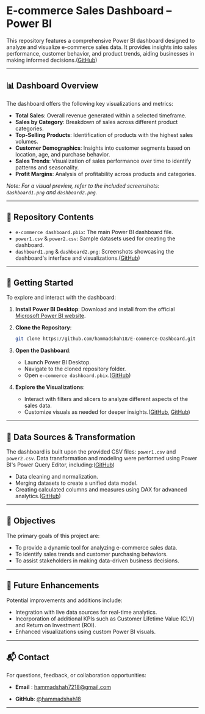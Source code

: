 
# E-commerce Sales Dashboard – Power BI

This repository features a comprehensive Power BI dashboard designed to analyze and visualize e-commerce sales data. It provides insights into sales performance, customer behavior, and product trends, aiding businesses in making informed decisions.([GitHub][1])

---

## 📊 Dashboard Overview

The dashboard offers the following key visualizations and metrics:

* **Total Sales**: Overall revenue generated within a selected timeframe.
* **Sales by Category**: Breakdown of sales across different product categories.
* **Top-Selling Products**: Identification of products with the highest sales volumes.
* **Customer Demographics**: Insights into customer segments based on location, age, and purchase behavior.
* **Sales Trends**: Visualization of sales performance over time to identify patterns and seasonality.
* **Profit Margins**: Analysis of profitability across products and categories.

*Note: For a visual preview, refer to the included screenshots: `dashboard1.png` and `dashboard2.png`.*

---

## 📁 Repository Contents

* `e-commerce dashboard.pbix`: The main Power BI dashboard file.
* `power1.csv` & `power2.csv`: Sample datasets used for creating the dashboard.
* `dashboard1.png` & `dashboard2.png`: Screenshots showcasing the dashboard's interface and visualizations.([GitHub][2])

---

## 🚀 Getting Started

To explore and interact with the dashboard:

1. **Install Power BI Desktop**:
   Download and install from the official [Microsoft Power BI website](https://powerbi.microsoft.com/desktop).

2. **Clone the Repository**:

   ```bash
   git clone https://github.com/hammadshah18/E-commerce-Dashboard.git
   ```



3. **Open the Dashboard**:

   * Launch Power BI Desktop.
   * Navigate to the cloned repository folder.
   * Open `e-commerce dashboard.pbix`.([GitHub][3])

4. **Explore the Visualizations**:

   * Interact with filters and slicers to analyze different aspects of the sales data.
   * Customize visuals as needed for deeper insights.([GitHub][1], [GitHub][3])

---

## 🧩 Data Sources & Transformation

The dashboard is built upon the provided CSV files: `power1.csv` and `power2.csv`. Data transformation and modeling were performed using Power BI's Power Query Editor, including:([GitHub][3])

* Data cleaning and normalization.
* Merging datasets to create a unified data model.
* Creating calculated columns and measures using DAX for advanced analytics.([GitHub][3])

---

## 🎯 Objectives

The primary goals of this project are:

* To provide a dynamic tool for analyzing e-commerce sales data.
* To identify sales trends and customer purchasing behaviors.
* To assist stakeholders in making data-driven business decisions.

---

## 📌 Future Enhancements

Potential improvements and additions include:

* Integration with live data sources for real-time analytics.
* Incorporation of additional KPIs such as Customer Lifetime Value (CLV) and Return on Investment (ROI).
* Enhanced visualizations using custom Power BI visuals.

---

## 📬 Contact

For questions, feedback, or collaboration opportunities:
* **Email** : hammadshah7218@gmail.com

* **GitHub**: [@hammadshah18](https://github.com/hammadshah18)

---



[1]: https://github.com/ShubhamDambale/Madhav-Ecommerce-Sales-Dashboard-Power-BI-?utm_source=chatgpt.com "ShubhamDambale/Madhav-Ecommerce-Sales-Dashboard-Power-BI"
[2]: https://github.com/heshamMassoud/E-Commerce-Dashboard-Demo?utm_source=chatgpt.com "heshamMassoud/E-Commerce-Dashboard-Demo - GitHub"
[3]: https://github.com/madhumitagupt/MadhavStore-Ecommerce-Sales-Dashboard-PowerBI?utm_source=chatgpt.com "madhumitagupt/MadhavStore-Ecommerce-Sales-Dashboard-PowerBI"
